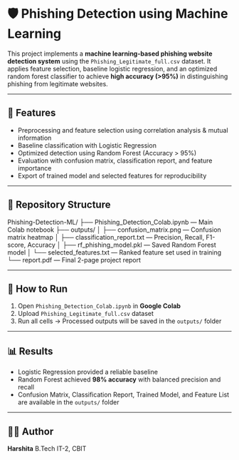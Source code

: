 
# 🛡️ Phishing Detection using Machine Learning

This project implements a **machine learning-based phishing website detection system** using the `Phishing_Legitimate_full.csv` dataset. It applies feature selection, baseline logistic regression, and an optimized random forest classifier to achieve **high accuracy (>95%)** in distinguishing phishing from legitimate websites.

---

## 📌 Features

* Preprocessing and feature selection using correlation analysis & mutual information
* Baseline classification with Logistic Regression
* Optimized detection using Random Forest (Accuracy > 95%)
* Evaluation with confusion matrix, classification report, and feature importance
* Export of trained model and selected features for reproducibility

---

## 📂 Repository Structure

Phishing-Detection-ML/
├── Phishing\_Detection\_Colab.ipynb   — Main Colab notebook
├── outputs/
│   ├── confusion\_matrix.png         — Confusion matrix heatmap
│   ├── classification\_report.txt    — Precision, Recall, F1-score, Accuracy
│   ├── rf\_phishing\_model.pkl        — Saved Random Forest model
│   └── selected\_features.txt        — Ranked feature set used in training
└── report.pdf                       — Final 2-page project report

---

## 🚀 How to Run

1. Open `Phishing_Detection_Colab.ipynb` in **Google Colab**
2. Upload `Phishing_Legitimate_full.csv` dataset
3. Run all cells → Processed outputs will be saved in the `outputs/` folder

---

## 📊 Results

* Logistic Regression provided a reliable baseline
* Random Forest achieved **98% accuracy** with balanced precision and recall
* Confusion Matrix, Classification Report, Trained Model, and Feature List are available in the `outputs/` folder

---

## 👩‍💻 Author

**Harshita**
B.Tech IT-2, CBIT
